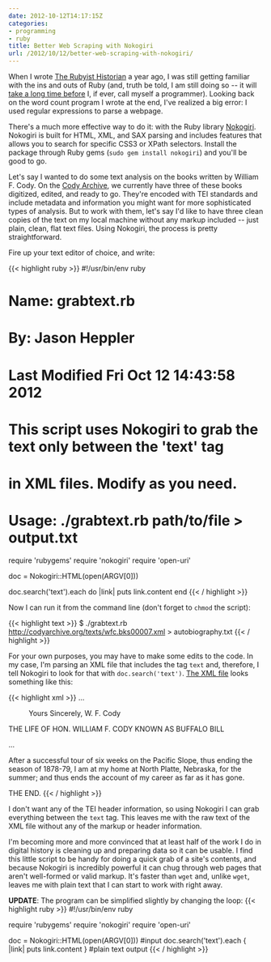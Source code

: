 ```yaml
---
date: 2012-10-12T14:17:15Z
categories:
- programming
- ruby
title: Better Web Scraping with Nokogiri
url: /2012/10/12/better-web-scraping-with-nokogiri/
---
```


When I wrote [The Rubyist Historian](http://hepplerj.github.com/rubyist-historian/) a year ago, I was still getting familiar with the ins and outs of Ruby (and, truth be told, I am still doing so -- it will [take a long time before](http://norvig.com/21-days.html) I, if ever, call myself a programmer). Looking back on the word count program I wrote at the end, I've realized a big error: I used regular expressions to parse a webpage.

There's a much more effective way to do it: with the Ruby library [Nokogiri](http://nokogiri.org/). Nokogiri is built for HTML, XML, and SAX parsing and includes features that allows you to search for specific CSS3 or XPath selectors. Install the package through Ruby gems (<code>sudo gem install nokogiri</code>) and you'll be good to go.

Let's say I wanted to do some text analysis on the books written by William F. Cody. On the [Cody Archive](http://www.codyarchive.org), we currently have three of these books digitized, edited, and ready to go. They're encoded with TEI standards and include metadata and information you might want for more sophisticated types of analysis. But to work with them, let's say I'd like to have three clean copies of the text on my local machine without any markup included -- just plain, clean, flat text files. Using Nokogiri, the process is pretty straightforward.

Fire up your text editor of choice, and write:

{{< highlight ruby >}}
#!/usr/bin/env ruby

# Name: grabtext.rb
# By: Jason Heppler
# Last Modified Fri Oct 12 14:43:58 2012
#
# This script uses Nokogiri to grab the text only between the 'text' tag
# in XML files. Modify as you need. 
# Usage: ./grabtext.rb path/to/file > output.txt

require 'rubygems'
require 'nokogiri'
require 'open-uri'

doc = Nokogiri::HTML(open(ARGV[0]))

doc.search('text').each do |link|
    puts link.content
end
{{< / highlight >}}

Now I can run it from the command line (don't forget to <code>chmod</code> the script):

{{< highlight text >}}
$ ./grabtext.rb http://codyarchive.org/texts/wfc.bks00007.xml > autobiography.txt
{{< / highlight >}}

For your own purposes, you may have to make some edits to the code. In my case, I'm parsing an XML file that includes the tag <code>text</code> and, therefore, I tell Nokogiri to look for that with <code>doc.search('text')</code>. [The XML file](http://codyarchive.org/texts/wfc.bks00007.xml) looks something like this:

{{< highlight xml >}}
<TEI xml:id="wfc.bks00007" xmlns="http://www.tei-c.org/ns/1.0">
<teiHeader>
...
</teiHeader>
<text> <!-- the script grabs the text from here... -->
<front>
<pb facs="wfc.bks00007.006"/>
<div1>
<figure n="illustration">
<p>Yours Sincerely, W. F. Cody</p>
</figure>
</div1>
<pb facs="wfc.bks00007.007"/>
<titlePage>
<docTitle>
<titlePart>THE LIFE OF
<lb/>
HON. WILLIAM F. CODY
<lb/>
KNOWN AS
<lb/>
BUFFALO BILL

...

<p>After a successful tour of six weeks on the Pacific Slope, thus ending the season of 1878-79, I am at my home at North Platte, Nebraska, for the summer; and thus ends the account of my career as far as it has gone.</p>
<ab>THE END.</ab>
</div1>
</body>
</text> <!-- ...down to here -->
</TEI>
{{< / highlight >}}

I don't want any of the TEI header information, so using Nokogiri I can grab everything between the <code>text</code> tag. This leaves me with the raw text of the XML file without any of the markup or header information.

I'm becoming more and more convinced that at least half of the work I do in digital history is cleaning up and preparing data so it can be usable. I find this little script to be handy for doing a quick grab of a site's contents, and because Nokogiri is incredibly powerful it can chug through web pages that aren't well-formed or valid markup. It's faster than <code>wget</code> and, unlike <code>wget</code>, leaves me with plain text that I can start to work with right away.

**UPDATE**: The program can be simplified slightly by changing the loop:
{{< highlight ruby >}}
#!/usr/bin/env ruby

require 'rubygems'
require 'nokogiri'
require 'open-uri'

doc = Nokogiri::HTML(open(ARGV[0])) #input
doc.search('text').each { |link| puts link.content } #plain text output
{{< / highlight >}}

